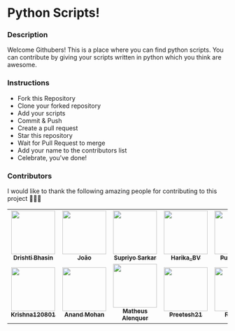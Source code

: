 # Python Scripts!

### Description
Welcome Githubers! This is a place where you can find python scripts. You can contribute by giving your scripts written in python which you think are awesome.

### Instructions

- Fork this Repository
- Clone your forked repository
- Add your scripts
- Commit & Push
- Create a pull request
- Star this repository
- Wait for Pull Request to merge
- Add your name to the contributors list
- Celebrate, you've done!


### Contributors
I would like to thank the following amazing people for contributing to this project 🎉🎉🎉

<!-- ALL-CONTRIBUTORS-LIST:START - Do not remove or modify this section -->
<!-- prettier-ignore-start -->
<!-- markdownlint-disable -->
<table>
<tr>
<td align="center"><a href="https://github.com/Dbhasin1"><img src="https://avatars2.githubusercontent.com/u/56479884?s=400&u=175b6416de680dac7e678c9631bd5a4be27c13d0&v=4" width="100px;" alt=""/><br /><sub><b>Drishti Bhasin</b></sub></a><br /> </td>
<td align="center"><a href="https://github.com/saxocat"><img src="https://avatars3.githubusercontent.com/u/73019845?s=400&u=87886444f2b106f518ca811a18e6afca96715935&v=4" width="100px;" alt=""/><br /><sub><b>João</b></sub></a><br /></td>
<td align="center"><a href="https://github.com/spantheslayer"><img src="https://avatars1.githubusercontent.com/u/61844611?s=400&v=4" width="100px;" alt=""/><br /><sub><b>Supriyo Sarkar</b></sub></a><br /></td>
<td align="center"><a href="https://github.com/Harika-BV"><img src="https://avatars0.githubusercontent.com/u/34688053?s=400&u=04108111790bf3c5007c58b63a916626d50e0421&v=4" width="100px;" alt=""/><br /><sub><b>Harika_BV</b></sub></a><br /> </td>
<td align="center"><a href="https://github.com/punitsakre23"><img src="https://avatars0.githubusercontent.com/u/66567141?s=400&u=c9e3293cf858a8be77503cee8e8e08d3b01528e5&v=4" width="100px;" alt=""/><br /><sub><b>Punit Sakre</b></sub></a><br /></td>
<td align="center"><a href="https://github.com/nobalpha"><img src="https://avatars3.githubusercontent.com/u/47711025?s=400&u=2bd0f3901e1f7c7a871370138aaa7e6c643bf843&v=4" width="100px;" alt=""/><br /><sub><b>Roni</b></sub></a><br /></td>
<td align="center"><a href="https://github.com/mohinesh9999"><img src="https://avatars1.githubusercontent.com/u/42772418?s=400&u=fa33d9dadda42dc393a262b5c55bc4bc7e8a34d2&v=4" width="100px;" alt=""/><br /><sub><b>Mohinesh9999</b></sub></a><br /> </td>
<td align="center"><a href="https://github.com/larymak"><img src="https://avatars0.githubusercontent.com/u/63947040?s=400&u=59e32242065a470247e4cdbb174baa1e86dffac0&v=4" width="100px;" alt=""/><br /><sub><b>Lary mak</b></sub></a><br /></td>
</tr>
<tr>
<td align="center"><a href="https://github.com/krishna120801"><img src="https://avatars0.githubusercontent.com/u/57492276?s=400&v=4" width="100px;" alt=""/><br /><sub><b>Krishna120801</b></sub></a><br /></td>
<td align="center"><a href="https://github.com/anandmohan23"><img src="https://avatars1.githubusercontent.com/u/51752139?s=400&u=c98cf7d4b84d88fdb3f10e517841ee9968e0f884&v=4" width="100px;" alt=""/><br /><sub><b>Anand Mohan</b></sub></a><br /> </td>
<td align="center"><a href="https://github.com/alenquer"><img src="https://avatars3.githubusercontent.com/u/41526192?s=400&u=c4bde67437e17b8abc48fb7d1ddf25a91a8000c9&v=4" width="100px;" alt=""/><br /><sub><b>Matheus Alenquer</b></sub></a><br /></td>
<td align="center"><a href="https://github.com/Preetesh21"><img src="https://avatars1.githubusercontent.com/u/50336851?s=400&v=4" width="100px;" alt=""/><br /><sub><b>Preetesh21</b></sub></a><br /></td>
<td align="center"><a href="https://github.com/Fonta22"><img src="https://avatars2.githubusercontent.com/u/61181201?s=400&u=c34d0f10408f6ee5a97e9e1165495ce6ef0980e0&v=4" width="100px;" alt=""/><br /><sub><b>Fonta22</b></sub></a><br /> </td>
<td align="center"><a href="https://github.com/AhmadHerzallah"><img src="https://avatars3.githubusercontent.com/u/43403487?s=400&u=6a122f3085582afa0fae56156d0dc394eae48a90&v=4" width="100px;" alt=""/><br /><sub><b>Ahmad Herzallah</b></sub></a><br /></td>
<td align="center"><a href="https://github.com/Aaliya7516"><img src="https://avatars1.githubusercontent.com/u/53328555?s=400&u=f77e8e79495f6905433da72c140953f321cfdce1&v=4" width="100px;" alt=""/><br /><sub><b>Aaliya Haque</b></sub></a><br /></td>
<td align="center"><a href="https://github.com/Pandz18"><img src="https://avatars0.githubusercontent.com/u/58665834?s=400&u=eabe398d2e26def53a659354d2c27d222859babb&v=4" width="100px;" alt=""/><br /><sub><b>Pandz18</b></sub></a><br /></td>
</tr>
</table>

<!-- markdownlint-enable -->
<!-- prettier-ignore-end -->
<!-- ALL-CONTRIBUTORS-LIST:END -->
